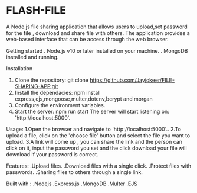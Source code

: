 # FLASH-FILE
A Node.js file sharing application that allows users to upload,set password for the file , download and share file with others.
The application provides a web-based interface that can be access through the web browser.

Getting started
. Node.js v10 or later installed on your machine.
. MongoDB installed and running.

Installation
1. Clone the repository:
  git clone https://github.com/Jayjokeer/FILE-SHARING-APP.git
2. Install the dependacies:
  npm install express,ejs,mongoose,multer,dotenv,bcrypt and morgan
3. Configure the environment variables.
4. Start the server:
  npm run start
  The server will start listening on:
  'http://localhost:5000'.
  
  Usage:
  1.Open the browser and navigate to 'http://localhost:5000'..
  2.To upload a file, click on the 'choose file' button and select the file you want to upload.
  3.A link will come up , you can share the link and the person can click on it, input the password you set and the click download 
    your file will download if your password is correct.
    
  Features:
  .Upload files. 
  .Download files with a single click.
  .Protect files with passwords.
  .Sharing files to others through a single link.
  
  Built with :
  .Nodejs
  .Express.js
  .MongoDB
  .Multer
  .EJS
